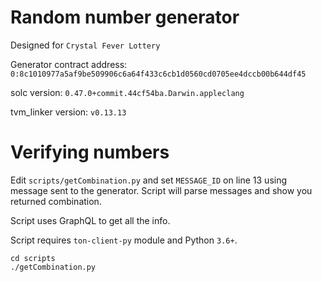 # Random number generator

Designed for `Crystal Fever Lottery`

Generator contract address: `0:8c1010977a5af9be509906c6a64f433c6cb1d0560cd0705ee4dccb00b644df45`

solc version: `0.47.0+commit.44cf54ba.Darwin.appleclang`

tvm_linker version: `v0.13.13`

# Verifying numbers

Edit `scripts/getCombination.py` and set `MESSAGE_ID` on line 13 using message sent to the generator. Script will parse messages and show you returned combination.

Script uses GraphQL to get all the info.

Script requires `ton-client-py` module and Python `3.6+`.

```
cd scripts
./getCombination.py
```